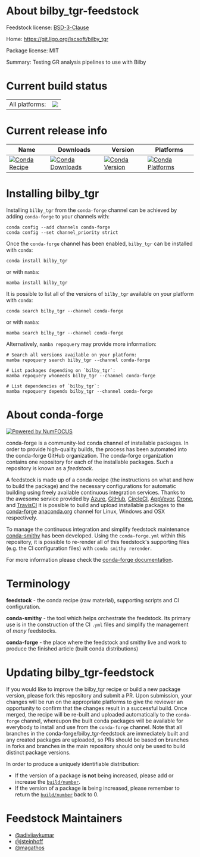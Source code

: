 About bilby_tgr-feedstock
=========================

Feedstock license: [BSD-3-Clause](https://github.com/conda-forge/bilby_tgr-feedstock/blob/main/LICENSE.txt)

Home: https://git.ligo.org/lscsoft/bilby_tgr

Package license: MIT

Summary: Testing GR analysis pipelines to use with Bilby

Current build status
====================


<table><tr><td>All platforms:</td>
    <td>
      <a href="https://dev.azure.com/conda-forge/feedstock-builds/_build/latest?definitionId=20221&branchName=main">
        <img src="https://dev.azure.com/conda-forge/feedstock-builds/_apis/build/status/bilby_tgr-feedstock?branchName=main">
      </a>
    </td>
  </tr>
</table>

Current release info
====================

| Name | Downloads | Version | Platforms |
| --- | --- | --- | --- |
| [![Conda Recipe](https://img.shields.io/badge/recipe-bilby_tgr-green.svg)](https://anaconda.org/conda-forge/bilby_tgr) | [![Conda Downloads](https://img.shields.io/conda/dn/conda-forge/bilby_tgr.svg)](https://anaconda.org/conda-forge/bilby_tgr) | [![Conda Version](https://img.shields.io/conda/vn/conda-forge/bilby_tgr.svg)](https://anaconda.org/conda-forge/bilby_tgr) | [![Conda Platforms](https://img.shields.io/conda/pn/conda-forge/bilby_tgr.svg)](https://anaconda.org/conda-forge/bilby_tgr) |

Installing bilby_tgr
====================

Installing `bilby_tgr` from the `conda-forge` channel can be achieved by adding `conda-forge` to your channels with:

```
conda config --add channels conda-forge
conda config --set channel_priority strict
```

Once the `conda-forge` channel has been enabled, `bilby_tgr` can be installed with `conda`:

```
conda install bilby_tgr
```

or with `mamba`:

```
mamba install bilby_tgr
```

It is possible to list all of the versions of `bilby_tgr` available on your platform with `conda`:

```
conda search bilby_tgr --channel conda-forge
```

or with `mamba`:

```
mamba search bilby_tgr --channel conda-forge
```

Alternatively, `mamba repoquery` may provide more information:

```
# Search all versions available on your platform:
mamba repoquery search bilby_tgr --channel conda-forge

# List packages depending on `bilby_tgr`:
mamba repoquery whoneeds bilby_tgr --channel conda-forge

# List dependencies of `bilby_tgr`:
mamba repoquery depends bilby_tgr --channel conda-forge
```


About conda-forge
=================

[![Powered by
NumFOCUS](https://img.shields.io/badge/powered%20by-NumFOCUS-orange.svg?style=flat&colorA=E1523D&colorB=007D8A)](https://numfocus.org)

conda-forge is a community-led conda channel of installable packages.
In order to provide high-quality builds, the process has been automated into the
conda-forge GitHub organization. The conda-forge organization contains one repository
for each of the installable packages. Such a repository is known as a *feedstock*.

A feedstock is made up of a conda recipe (the instructions on what and how to build
the package) and the necessary configurations for automatic building using freely
available continuous integration services. Thanks to the awesome service provided by
[Azure](https://azure.microsoft.com/en-us/services/devops/), [GitHub](https://github.com/),
[CircleCI](https://circleci.com/), [AppVeyor](https://www.appveyor.com/),
[Drone](https://cloud.drone.io/welcome), and [TravisCI](https://travis-ci.com/)
it is possible to build and upload installable packages to the
[conda-forge](https://anaconda.org/conda-forge) [anaconda.org](https://anaconda.org/)
channel for Linux, Windows and OSX respectively.

To manage the continuous integration and simplify feedstock maintenance
[conda-smithy](https://github.com/conda-forge/conda-smithy) has been developed.
Using the ``conda-forge.yml`` within this repository, it is possible to re-render all of
this feedstock's supporting files (e.g. the CI configuration files) with ``conda smithy rerender``.

For more information please check the [conda-forge documentation](https://conda-forge.org/docs/).

Terminology
===========

**feedstock** - the conda recipe (raw material), supporting scripts and CI configuration.

**conda-smithy** - the tool which helps orchestrate the feedstock.
                   Its primary use is in the construction of the CI ``.yml`` files
                   and simplify the management of *many* feedstocks.

**conda-forge** - the place where the feedstock and smithy live and work to
                  produce the finished article (built conda distributions)


Updating bilby_tgr-feedstock
============================

If you would like to improve the bilby_tgr recipe or build a new
package version, please fork this repository and submit a PR. Upon submission,
your changes will be run on the appropriate platforms to give the reviewer an
opportunity to confirm that the changes result in a successful build. Once
merged, the recipe will be re-built and uploaded automatically to the
`conda-forge` channel, whereupon the built conda packages will be available for
everybody to install and use from the `conda-forge` channel.
Note that all branches in the conda-forge/bilby_tgr-feedstock are
immediately built and any created packages are uploaded, so PRs should be based
on branches in forks and branches in the main repository should only be used to
build distinct package versions.

In order to produce a uniquely identifiable distribution:
 * If the version of a package **is not** being increased, please add or increase
   the [``build/number``](https://docs.conda.io/projects/conda-build/en/latest/resources/define-metadata.html#build-number-and-string).
 * If the version of a package **is** being increased, please remember to return
   the [``build/number``](https://docs.conda.io/projects/conda-build/en/latest/resources/define-metadata.html#build-number-and-string)
   back to 0.

Feedstock Maintainers
=====================

* [@adivijaykumar](https://github.com/adivijaykumar/)
* [@jsteinhoff](https://github.com/jsteinhoff/)
* [@magathos](https://github.com/magathos/)

